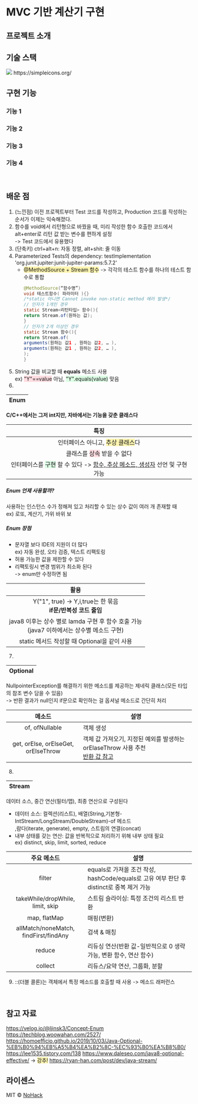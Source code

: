 # MVC 기반 계산기 구현

## 프로젝트 소개



## 기술 스택
<img src="https://img.shields.io/badge/이름-색깔?style=for-the-badge&logo=이름&logoColor=white">
https://simpleicons.org/

<br>

## 구현 기능

### 기능 1

### 기능 2

### 기능 3

### 기능 4

<br>

## 배운 점

1. (느낀점) 이전 프로젝트부터 Test 코드를 작성하고, Production 코드를 작성하는 순서가 이제는 익숙해졌다.
2. 함수를 void에서 리턴형으로 바꿨을 때, 미리 작성한 함수 호출한 코드에서 alt+enter로 리턴 값 받는 변수를 편하게 설정   
    -> Test 코드에서 유용했다
3. (단축키) ctrl+alt+n: 자동 정렬, alt+shit: 줄 이동
4. Parameterized Tests의 dependency: testImplementation 'org.junit.jupiter:junit-jupiter-params:5.7.2'
   - <span style='background-color: #fff5b1'>@MethodSource + Stream 함수</span> -> 각각의 테스트 함수를 하나의 테스트 함수로 통합
        ```java 
     @MethodSource(“함수명”)
     void 테스트함수( 파라미터 ){}
     /*static 아니면 Cannot invoke non-static method 에러 발생*/
     // 인자가 1개인 경우
     static Stream<리턴타입> 함수(){
       return Stream.of(원하는 값);
     }
     // 인자가 2개 이상인 경우
     static Stream 함수(){
     return Stream.of(
       arguments(원하는 값1 , 원하는 값2, … ),
       arguments(원하는 값1 , 원하는 값2, … ),
       );
     }
       
        ```
5. String 값을 비교할 때 **equals** 메소드 사용  
ex) <span style='background-color: #ffdce0'>"Y"==value</span> 아님, <span style='background-color: #dcffe4'>"Y".equals(value)</span> 맞음
6.
| Enum |
|:----:|
**C/C++에서는 그저 int지만, 자바에서는 기능을 갖춘 클래스다**

|                                                  특징                                                  |
|:----------------------------------------------------------------------------------------------------:|
|                  인터페이스 아니고, <span style='background-color: #fff5b1'>추상 클래스</span>다                   |
|                    클래스를 <span style='background-color: #ffdce0'>상속</span> 받을 수 없다                    | 
| 인터페이스를 <span style='background-color: #dcffe4'>구현</span> 할 수 있다 -> <u>함수, 추상 메소드, 생성자</u> 선언 및 구현 가능 |
##### Enum 언제 사용할까?
사용하는 인스턴스 수가 정해져 있고 처리할 수 있는 상수 값이 여러 개 존재할 때   
ex) 로또, 계산기, 가위 바위 보
##### Enum 장점
- 문자열 보다 IDE의 지원이 더 많다  
  ex) 자동 완성, 오타 검증, 텍스트 리팩토링
- 허용 가능한 값을 제한할 수 있다
- 리팩토링시 변경 범위가 최소화 된다  
-> enum만 수정하면 됨  

|                                활용                                |
|:----------------------------------------------------------------:|
|       Y("1", true) -> Y,i,true는 한 묶음<br>**if문/반복성 코드 줄임**        |
| java8 이후는 상수 별로 lamda 구현 후 함수 호출 가능 <br>(java7 이하에서는 상수별 메소드 구현) |
|                 static 메서드 작성할 때 Optional을 같이 사용                 |

7.
| Optional |
|:--------:|
NullpointerException를 해결하기 위한 메소드를 제공하는 제네릭 클래스(모든 타입의 참조 변수 담을 수 있음)  
-> 반환 결과가 null인지 if문으로 확인하는 걸 옵셔널 메소드로 간단히 처리 

|                 메소드                 | 설명                                                             |
|:-----------------------------------:|----------------------------------------------------------------|
|           of, ofNullable            | 객체 생성                                                          |
| get, orElse, orElseGet, orElseThrow | 객체 값 가져오기, 지정된 예외를 발생하는 orElaseThrow 사용 추천<br><a href="https://ksabs.tistory.com/237">반환 값 참고 |

8.
| Stream |
|:------:|
데이터 소스, 중간 연산(필터/맵), 최종 연산으로 구성된다    

- 데이터 소스: 컬렉션(리스트), 배열(String,기본형-IntStream/LongStream/DoubleStream)-of 메소드  
    ,람다(iterate, generate), empty, 스트림의 연결(concat) 
- 내부 상태를 갖는 연산: 값을 반복적으로 처리하기 위해 내부 상태 필요  
    ex) distinct, skip, limit, sorted, reduce

|                주요 메소드                 | 설명                                                                |
|:-------------------------------------:|-------------------------------------------------------------------|
|                filter                 | equals로 가져올 조건 작성, hashCode/equals로 고유 여부 판단 후 distinct로 중복 제거 가능 |      
|   takeWhile/dropWhile, limit, skip    | 스트림 슬라이싱: 특정 조건의 리스트 반환                                           |
|             map, flatMap              | 매핑(변환)                                                            |
| allMatch/noneMatch, findFirst/findAny | 검색 & 매칭                                                           |
|                reduce                 | 리듀싱 연산(반환 값-일반적으로 0 생략 가능, 변환 함수, 연산 함수)                          |
|                collect                | 리듀스/요약 연산, 그룹화, 분할                                                |
9. ::(더블 콜론)는 객체에서 특정 메소드를 호출할 때 사용 -> 메소드 래퍼런스

<br>  

## 참고 자료
https://velog.io/@ljinsk3/Concept-Enum
https://techblog.woowahan.com/2527/  
https://homoefficio.github.io/2019/10/03/Java-Optional-%EB%B0%94%EB%A5%B4%EA%B2%8C-%EC%93%B0%EA%B8%B0/
https://lee1535.tistory.com/138
https://www.daleseo.com/java8-optional-effective/ -> <span style='background-color: #fff5b1'>강추!</span>
https://ryan-han.com/post/dev/java-stream/
## 라이센스

MIT &copy; [NoHack](mailto:lbjp114@gmail.com)
